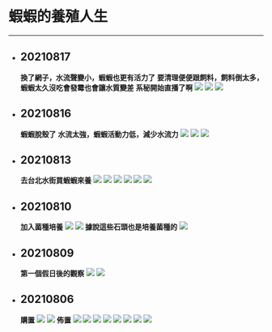 # 蝦蝦的養殖人生
---

+ ## 20210817
    **換了網子，水流聲變小，蝦蝦也更有活力了**
    **要清理便便跟飼料，飼料倒太多，蝦蝦太久沒吃會發霉也會讓水質變差**
    **系秘開始直播了啊**
    ![](Image/20210817_1.jpg)
    ![](Image/20210817_2.jpg)
    ![](Image/20210817_3.jpg)
    

+ ## 20210816
    **蝦蝦脫殼了**
    **水流太強，蝦蝦活動力低，減少水流力**
    ![](Image/20210816_1.jpg)
    ![](Image/20210816_2.jpg)
    ![](Image/20210816_3.jpg)


+ ## 20210813
    **去台北水街買蝦蝦來養**
    ![](Image/20210813_1.jpg)
    ![](Image/20210813_2.jpg)
    ![](Image/20210813_3.jpg)
    ![](Image/20210813_4.jpg)
    ![](Image/20210813_5.jpg)
    ![](Image/20210813_6.jpg)

+ ## 20210810
    **加入菌種培養**
    ![](Image/20210810_1.jpg)
    ![](Image/20210810_2.jpg)
    **據說這些石頭也是培養菌種的**
    ![](Image/20210810_3.jpg)


+ ## 20210809
    **第一個假日後的觀察**
    ![](Image/20210809_1.jpg)
    ![](Image/20210809_2.jpg)


+ ## 20210806
    **購置**
    ![](Image/20210806_9.png)
    ![](Image/20210806_10.png)
    **佈置**
    ![](Image/20210806_1.jpg)
    ![](Image/20210806_2.jpg)
    ![](Image/20210806_3.jpg)
    ![](Image/20210806_4.jpg)
    ![](Image/20210806_5.jpg)
    ![](Image/20210806_6.jpg)
    ![](Image/20210806_7.jpg)
    ![](Image/20210806_8.jpg)

